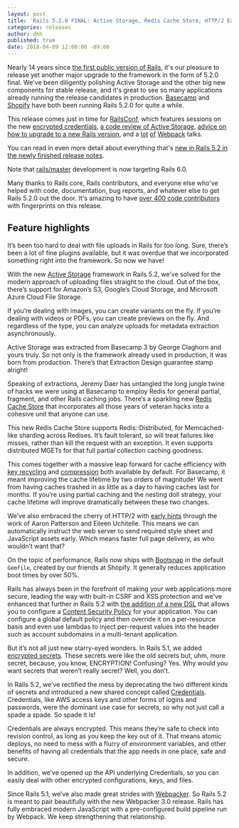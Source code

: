 ```yaml
---
layout: post
title: 'Rails 5.2.0 FINAL: Active Storage, Redis Cache Store, HTTP/2 Early Hints, CSP, Credentials'
categories: releases
author: dhh
published: true
date: 2018-04-09 12:00:00 -09:00
---
```

Nearly 14 years since [the first public version of Rails](http://blade.nagaokaut.ac.jp/cgi-bin/scat.rb/ruby/ruby-talk/107370), it's our pleasure to release yet another major upgrade to the framework in the form of 5.2.0 final. We've been diligently polishing Active Storage and the other big new components for stable release, and it's great to see so many applications already running the release candidates in production. [Basecamp](https://basecamp.com) and [Shopify](https://shopify.com) have both been running Rails 5.2.0 for quite a while.

This release comes just in time for [RailsConf](https://railsconf.com/), which features sessions on the new [encrypted credentials](https://railsconf.com/program/sessions#session-627), [a code review of Active Storage](https://railsconf.com/program/sessions#session-562), [advice on how to upgrade to a new Rails version](https://railsconf.com/program/sessions#session-588), and a [lot](https://railsconf.com/program/sessions#session-552) [of](https://railsconf.com/program/sessions#session-568) [Webpack](https://railsconf.com/program/sessions#session-549) talks.

You can read in even more detail about everything that's [new in Rails 5.2 in the newly finished release notes](http://edgeguides.rubyonrails.org/5_2_release_notes.html).

Note that [rails/master](https://github.com/rails/rails) development is now targeting Rails 6.0.

Many thanks to Rails core, Rails contributors, and everyone else who've helped with code, documentation, bug reports, and whatever else to get Rails 5.2.0 out the door. It's amazing to have [over 400 code contributors](http://contributors.rubyonrails.org/releases/5-2-0/contributors) with fingerprints on this release.

## Feature highlights

It’s been too hard to deal with file uploads in Rails for too long. Sure, there’s been a lot of fine plugins available,
but it was overdue that we incorporated something right into the framework. So now we have!

With the new [Active Storage](https://github.com/rails/rails/blob/d3893ec38ec61282c2598b01a298124356d6b35a/activestorage/README.md)
framework in Rails 5.2, we’ve solved for the modern approach of uploading files straight to the cloud. Out of the box,
there’s support for Amazon’s S3, Google’s Cloud Storage, and Microsoft Azure Cloud File Storage.

If you’re dealing with images, you can create variants on the fly. If you’re dealing with videos or PDFs, you can create
previews on the fly. And regardless of the type, you can analyze uploads for metadata extraction asynchronously.

Active Storage was extracted from Basecamp 3 by George Claghorn and yours truly. So not only is the framework already
used in production, it was born from production. There’s that Extraction Design guarantee stamp alright!


Speaking of extractions, Jeremy Daer has untangled the long jungle twine of hacks we were using at Basecamp to employ
Redis for general partial, fragment, and other Rails caching jobs. There’s a sparkling new [Redis Cache Store](https://github.com/rails/rails/pull/31134)
that incorporates all those years of veteran hacks into a cohesive unit that anyone can use.

This new Redis Cache Store supports Redis::Distributed, for Memcached-like sharding across Redises. It’s fault tolerant,
so will treat failures like misses, rather than kill the request with an exception. It even supports distributed MGETs
for that full partial collection caching goodness.

This comes together with a massive leap forward for cache efficiency with [key recycling](https://github.com/rails/rails/pull/29092)
and [compression](https://github.com/rails/rails/pull/31147) both available by default. For Basecamp, it meant improving
the cache lifetime by two orders of magnitude! We went from having caches trashed in as little as a day to having
caches last for months. If you’re using partial caching and the nesting doll strategy, your cache lifetime will improve
dramatically between these two changes.


We’ve also embraced the cherry of HTTP/2 with [early hints](https://github.com/rails/rails/pull/30744) through the work
of Aaron Patterson and Eileen Uchitelle. This means we can automatically instruct the web server to send required style
sheet and JavaScript assets early. Which means faster full page delivery, as who wouldn’t want that?


On the topic of performance, Rails now ships with [Bootsnap](https://github.com/Shopify/bootsnap) in the default `Gemfile`, created by our friends at Shopify. It generally reduces application boot times by over 50%.


Rails has always been in the forefront of making your web applications more secure, leading the way with built-in CSRF
and XSS protection and we've enhanced that further in Rails 5.2 with [the addition of a new DSL](https://github.com/rails/rails/pull/31162)
that allows you to configure a [Content Security Policy](https://developer.mozilla.org/en-US/docs/Web/HTTP/Headers/Content-Security-Policy)
for your application. You can configure a global default policy and then override it on a per-resource basis and even
use lambdas to inject per-request values into the header such as account subdomains in a multi-tenant application.


But it’s not all just new starry-eyed wonders. In Rails 5.1, we added [encrypted secrets](https://github.com/rails/rails/pull/28038).
These secrets were like the old secrets but, uhm, more secret, because, you know, ENCRYPTION! Confusing? Yes. Why would
you want secrets that weren’t really secret? Well, you don’t.

In Rails 5.2, we’ve rectified the mess by deprecating the two different kinds of secrets and introduced a new shared
concept called [Credentials](https://github.com/rails/rails/pull/30067). Credentials, like AWS access keys and other forms of logins and passwords, were the dominant
use case for secrets, so why not just call a spade a spade. So spade it is!

Credentials are always encrypted. This means they’re safe to check into revision control, as long as you keep the key
out of it. That means atomic deploys, no need to mess with a flurry of environment variables, and other benefits of having all
credentials that the app needs in one place, safe and secure.

In addition, we’ve opened up the API underlying Credentials, so you can easily deal with other encrypted configurations,
keys, and files.

Since Rails 5.1, we’ve also made great strides with [Webpacker](https://github.com/rails/webpacker). So Rails 5.2 is
meant to pair beautifully with the new Webpacker 3.0 release. Rails has fully embraced modern JavaScript with a
pre-configured build pipeline run by Webpack. We keep strengthening that relationship.
